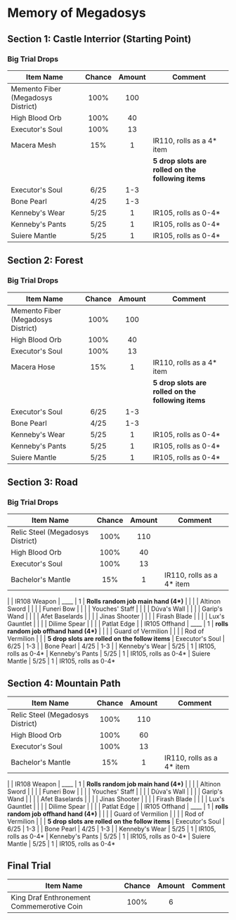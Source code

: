 # Memory of Megadosys

## Section 1: Castle Interrior (Starting Point)

### Big Trial Drops

| Item Name                          | Chance | Amount | Comment             |
|----------------------------------- |:------:|:------:|---------------------|
| Memento Fiber (Megadosys District) | 100%   | 100    | 
| High Blood Orb                     | 100%   | 40     |
| Executor's Soul                    | 100%   | 13     |
| Macera Mesh                        | 15%    | 1      | IR110, rolls as a 4* item
|                                    |        |        | **5 drop slots are rolled on the following items**
| Executor's Soul                    | 6/25   | 1-3    |
| Bone Pearl                         | 4/25   | 1-3    |
| Kenneby's Wear                     | 5/25   | 1      | IR105, rolls as 0-4*
| Kenneby's Pants                    | 5/25   | 1      | IR105, rolls as 0-4*
| Suiere Mantle                      | 5/25   | 1      | IR105, rolls as 0-4*


## Section 2: Forest

### Big Trial Drops

| Item Name                          | Chance | Amount | Comment             |
|----------------------------------- |:------:|:------:|---------------------|
| Memento Fiber (Megadosys District) | 100%   | 100    | 
| High Blood Orb                     | 100%   | 40     |
| Executor's Soul                    | 100%   | 13     |
| Macera Hose                        | 15%    | 1      | IR110, rolls as a 4* item
|                                    |        |        | **5 drop slots are rolled on the following items**
| Executor's Soul                    | 6/25   | 1-3    |
| Bone Pearl                         | 4/25   | 1-3    |
| Kenneby's Wear                     | 5/25   | 1      | IR105, rolls as 0-4*
| Kenneby's Pants                    | 5/25   | 1      | IR105, rolls as 0-4*
| Suiere Mantle                      | 5/25   | 1      | IR105, rolls as 0-4*

## Section 3: Road

### Big Trial Drops

| Item Name                          | Chance | Amount | Comment             |
|----------------------------------- |:------:|:------:|---------------------|
| Relic Steel (Megadosys District)   | 100%   | 110    | 
| High Blood Orb                     | 100%   | 40     |
| Executor's Soul                    | 100%   | 13     |
| Bachelor's Mantle                  | 15%    | 1      | IR110, rolls as a 4* item
|
| IR108 Weapon                       | ____   | 1      | **Rolls random job main hand (4\*)**
|                                    |        |        | Altinon Sword
|                                    |        |        | Funeri Bow
|                                    |        |        | Youches' Staff
|                                    |        |        | Dúva's Wall
|                                    |        |        | Garip's Wand
|                                    |        |        | Afet Baselards
|                                    |        |        | Jinas Shooter
|                                    |        |        | Firash Blade
|                                    |        |        | Lux's Gauntlet
|                                    |        |        | Dilime Spear
|                                    |        |        | Patlat Edge
|
| IR105 Offhand                      | ____   | 1      | **rolls random job offhand hand (4\*)**
|                                    |        |        | Guard of Vermilion
|                                    |        |        | Rod of Vermilion
|
|                                    | **5 drop slots are rolled on the follow items**
| Executor's Soul                    | 6/25   | 1-3    |
| Bone Pearl                         | 4/25   | 1-3    |
| Kenneby's Wear                     | 5/25   | 1      | IR105, rolls as 0-4*
| Kenneby's Pants                    | 5/25   | 1      | IR105, rolls as 0-4*
| Suiere Mantle                      | 5/25   | 1      | IR105, rolls as 0-4*

## Section 4: Mountain Path

| Item Name                          | Chance | Amount | Comment             |
|----------------------------------- |:------:|:------:|---------------------|
| Relic Steel (Megadosys District)   | 100%   | 110    | 
| High Blood Orb                     | 100%   | 60     |
| Executor's Soul                    | 100%   | 13     |
| Bachelor's Mantle                  | 15%    | 1      | IR110, rolls as a 4* item
|
| IR108 Weapon                       | ____   | 1      | **Rolls random job main hand (4\*)**
|                                    |        |        | Altinon Sword
|                                    |        |        | Funeri Bow
|                                    |        |        | Youches' Staff
|                                    |        |        | Dúva's Wall
|                                    |        |        | Garip's Wand
|                                    |        |        | Afet Baselards
|                                    |        |        | Jinas Shooter
|                                    |        |        | Firash Blade
|                                    |        |        | Lux's Gauntlet
|                                    |        |        | Dilime Spear
|                                    |        |        | Patlat Edge
|
| IR105 Offhand                      | ____   | 1      | **rolls random job offhand hand (4\*)**
|                                    |        |        | Guard of Vermilion
|                                    |        |        | Rod of Vermilion
|
|                                    | **5 drop slots are rolled on the follow items**
| Executor's Soul                    | 6/25   | 1-3    |
| Bone Pearl                         | 4/25   | 1-3    |
| Kenneby's Wear                     | 5/25   | 1      | IR105, rolls as 0-4*
| Kenneby's Pants                    | 5/25   | 1      | IR105, rolls as 0-4*
| Suiere Mantle                      | 5/25   | 1      | IR105, rolls as 0-4*

## Final Trial

| Item Name                                 | Chance | Amount | Comment             |
|-------------------------------------------|:------:|:------:|---------------------|
| King Draf Enthronement Commemerotive Coin | 100%   | 6      |                     |
